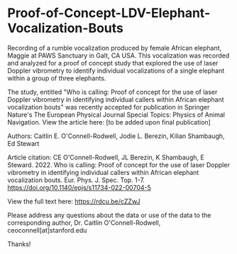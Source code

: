 # Proof-of-Concept-LDV-Elephant-Vocalization-Bouts

Recording of a rumble vocalization produced by female African elephant, Maggie at PAWS Sanctuary in Galt, CA USA. This vocalization was recorded and analyzed for a proof of concept study that explored the use of laser Doppler vibrometry to identify individual vocalizations of a single elephant within a group of three elephants.

The study, entitled "Who is calling: Proof of concept for the use of laser Doppler vibrometry in identifying individual callers within African elephant vocalization bouts" was recently accepted for publication in Springer Nature's The European Physical Journal Special Topics: Physics of Animal Navigation.
View the article here: [to be added upon final publication]

Authors: Caitlin E. O'Connell-Rodwell, Jodie L. Berezin, Kilian Shambaugh, Ed Stewart

Article citation: CE O'Connell-Rodwell, JL Berezin, K Shambaugh, E Steward. 2022. Who is calling: Proof of concept for the use of laser Doppler vibrometry in identifying individual callers within African elephant vocalization bouts. Eur. Phys. J. Spec. Top. 1-7. https://doi.org/10.1140/epjs/s11734-022-00704-5

View the full text here: https://rdcu.be/cZZwJ

Please address any questions about the data or use of the data to the corresponding author, Dr. Caitlin O'Connell-Rodwell, ceoconnell[at]stanford.edu

Thanks!

